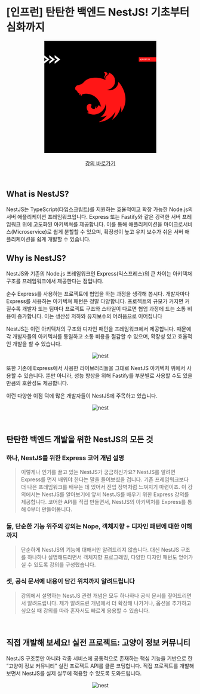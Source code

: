 # [인프런] 탄탄한 백엔드 NestJS! 기초부터 심화까지

<p align="center">
  <a href="https://www.inflearn.com/course/탄탄한-백엔드-네스트?inst=798f440e" target="blank"><kbd> <img src="complete/images/insta.png" width="300" alt="Nest" /></kbd></a>
</p>

<p align="center"><a href="https://www.inflearn.com/course/탄탄한-백엔드-네스트?inst=798f440e" target="_blank">강의 바로가기</a></p>

<br />

## What is NestJS?

NestJS는 TypeScript(타입스크립트)를 지원하는 효율적이고 확장 가능한 Node.js의 서버 애플리케이션 프레임워크입니다. Express 또는 Fastify와 같은 강력한 서버 프레임워크 위에 고도화된 아키텍쳐를 제공합니다. 이를 통해 애플리케이션을 마이크로서비스(Microservice)로 쉽게 분할할 수 있으며, 확장성이 높고 유지 보수가 쉬운 서버 애플리케이션을 쉽게 개발할 수 있습니다.

## Why is NestJS?

NestJS와 기존의 Node.js 프레임워크인 Express(익스프레스)의 큰 차이는 아키텍처 구조를 프레임워크에서 제공한다는 점입니다.

순수 Express를 사용하는 프로젝트에 협업을 하는 과정을 생각해 봅시다. 개발자마다 Express를 사용하는 아키텍쳐 패턴은 정말 다양합니다. 프로젝트의 규모가 커지면 커질수록 개발자 또는 팀마다 프로젝트 구조와 스타일이 다르면 협업 과정에 드는 소통 비용이 증가합니다. 이는 생산성 저하와 유지보수의 어려움으로 이어집니다

NestJS는 이런 아키텍처의 구조와 디자인 패턴을 프레임워크에서 제공합니다. 때문에 각 개발자들의 아키텍처를 통일하고 소통 비용을 절감할 수 있으며, 확장성 있고 효율적인 개발을 할 수 있습니다.

<p align="center">
<img src="https://cdn.inflearn.com/public/files/courses/326931/506d952a-98ec-48eb-9d11-b1287db5c892/327273-8.png" alt="nest" width="500"  />
</p>

또한 기존에 Express에서 사용한 라이브러리들을 그대로 NestJS 아키텍처 위에서 사용할 수 있습니다. 뿐만 아니라, 성능 향상을 위해 Fastify를 부분별로 사용할 수도 있을 만큼의 호환성도 제공합니다.

이런 다양한 이점 덕에 많은 개발자들이 NestJS에 주목하고 있습니다.

<p align="center">
<img src="https://cdn.inflearn.com/public/files/courses/327273/f9e566d2-8a5d-4695-b048-f5530d76a918/_2021-07-02__2.59.32.png" alt="nest" width="700"  />
</p>

<br />

## 탄탄한 백엔드 개발을 위한 NestJS의 모든 것

### 하나, NestJS를 위한 Express 코어 개념 설명

> 이렇게나 인기를 끌고 있는 NestJS가 궁금하신가요? NestJS를 알려면 Express를 먼저 배워야 한다는 말을 들어보셨을 겁니다. 기존 프레임워크보다 더 나은 프레임워크를 배우는 데 있어서 진입 장벽처럼 느껴지기 마련이죠. 이 강의에서는 NestJS를 알아보기에 앞서 NestJS를 배우기 위한 Express 강의를 제공합니다. 코어한 API를 직접 만들면서, NestJS의 아키텍처를 Express를 통해 0부터 만들어봅니다.

### 둘, 단순한 기능 위주의 강의는 Nope, 객체지향 + 디자인 패턴에 대한 이해까지

> 단순하게 NestJS의 기능에 대해서만 알려드리지 않습니다. 대신 NestJS 구조를 하나하나 설명해드리면서 객체지향 프로그래밍, 다양한 디자인 패턴도 얻어가실 수 있도록 강의를 구성했습니다.

### 셋, 공식 문서에 내용이 담긴 위치까지 알려드립니다

> 강의에서 설명하는 NestJS 관련 개념은 모두 하나하나 공식 문서를 짚어드리면서 알려드립니다. 제가 알려드린 개념에서 더 확장해 나가거나, 옵션을 추가하고 싶으실 때 강의를 따라 혼자서도 빠르게 응용할 수 있습니다.

<br/>

## 직접 개발해 보세요! 실전 프로젝트: 고양이 정보 커뮤니티

NestJS 구조뿐만 아니라 각종 서비스에 공통적으로 존재하는 핵심 기능을 기반으로 한 “고양이 정보 커뮤니티” 실전 프로젝트 API를 클론 코딩합니다. 직접 프로젝트를 개발해 보면서 NestJS를 실제 실무에 적용할 수 있도록 도와드립니다.

<p align="center">
<img src="complete/images/ss.gif" alt="nest" width="700"  />
</p>
